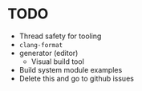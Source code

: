 # TODO

- Thread safety for tooling
- `clang-format`
- generator (editor)
    - Visual build tool
- Build system module examples
- Delete this and go to github issues
